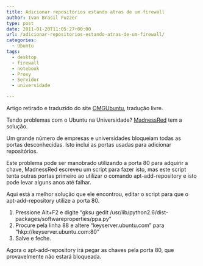 ```yaml
---
title: Adicionar repositórios estando atras de um firewall
author: Ivan Brasil Fuzzer
type: post
date: 2011-01-20T11:05:27+00:00
url: /adicionar-repositorios-estando-atras-de-um-firewall/
categories:
  - Ubuntu
tags:
  - desktop
  - firewall
  - notebook
  - Proxy
  - Servidor
  - universidade

---
```

Artigo retirado e traduzido do site [OMGUbuntu][1], tradução livre.

Tendo problemas com o Ubuntu na Universidade? [MadnessRed][2] tem a solução.

Um grande número de empresas e universidades bloqueiam todas as portas desconhecidas. Isto inclui as portas usadas para adicionar repositórios.

Este problema pode ser manobrado utilizando a porta 80 para adquirir a chave, MadnessRed escreveu um script para fazer isto, mas este script tenta outras portas primeiro ao utilizar o comando apt-add-repository e isto pode levar alguns anos até falhar.

Aqui está a melhor solução que ele encontrou, editar o script para que o apt-add-repository utilize a porta 80.

  1. Pressione Alt+F2 e digite &#8220;gksu gedit /usr/lib/python2.6/dist-packages/softwareproperties/ppa.py&#8221;
  2. Procure pela linha 88 e altere &#8220;keyserver.ubuntu.com&#8221; para &#8220;hkp://keyserver.ubuntu.com:80&#8221;
  3. Salve e feche.

Agora o apt-add-repository irá pegar as chaves pela porta 80, que provavelmente não estará bloqueada.

 [1]: http://www.omgubuntu.co.uk/2011/01/how-to-add-repositories-to-ubuntu-from-behind-a-firewall
 [2]: http://twitter.com/madnessred